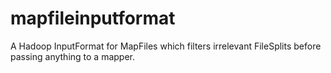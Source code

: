 mapfileinputformat
==================

A Hadoop InputFormat for MapFiles which filters irrelevant FileSplits before passing anything to a mapper.

